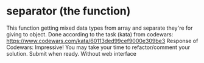# separator (the function)

This function getting mixed data types from array and separate they're for giving to object. 
Done according to the task (kata) from codewars: 
https://www.codewars.com/kata/60113ded99cef9000e309be3
Response of Codewars: Impressive! You may take your time to refactor/comment your solution. Submit when ready.
Without web interface
